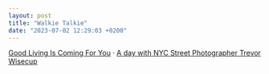 ```yaml
---
layout: post
title: "Walkie Talkie"
date: "2023-07-02 12:29:03 +0200"
---
```


[
Good Living Is Coming For You](https://sweepingpromises.bandcamp.com/album/good-living-is-coming-for-you-2) · [A day with NYC Street Photographer Trevor Wisecup](https://www.youtube.com/watch?v=HjuP527Xt2Q)



